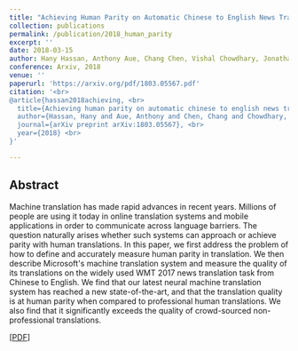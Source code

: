 ```yaml
---
title: "Achieving Human Parity on Automatic Chinese to English News Translation"
collection: publications
permalink: /publication/2018_human_parity
excerpt: ''
date: 2018-03-15
author: Hany Hassan, Anthony Aue, Chang Chen, Vishal Chowdhary, Jonathan Clark, Christian Federmann, Xuedong Huang, Marcin Junczys-Dowmunt, William Lewis, Mu Li, Shujie Liu, Tie-Yan Liu, Renqian Luo, Arul Menezes, Tao Qin, Frank Seide, Xu Tan, Fei Tian, <b>Lijun Wu</b>, Shuangzhi Wu, Yingce Xia, Dongdong Zhang, Zhirui Zhang and Ming Zhou <br> <b>The first Chinese-to-English machine translation system that can match the human translation accuracy</b>
conference: Arxiv, 2018
venue: ''
paperurl: 'https://arxiv.org/pdf/1803.05567.pdf'
citation: '<br>
@article{hassan2018achieving, <br>
  title={Achieving human parity on automatic chinese to english news translation}, <br>
  author={Hassan, Hany and Aue, Anthony and Chen, Chang and Chowdhary, Vishal and Clark, Jonathan and Federmann, Christian and Huang, Xuedong and Junczys-Dowmunt, Marcin and Lewis, William and Li, Mu and others}, <br>
  journal={arXiv preprint arXiv:1803.05567}, <br>
  year={2018} <br>
}'

---
```

<h2><strong>Abstract</strong></h2>
Machine translation has made rapid advances in recent years. Millions of people are using it today in online translation systems and mobile applications in order to communicate across language barriers. The question naturally arises whether such systems can approach or achieve parity with human translations. In this paper, we first address the problem of how to define and accurately measure human parity in translation. We then describe Microsoft's machine translation system and measure the quality of its translations on the widely used WMT 2017 news translation task from Chinese to English. We find that our latest neural machine translation system has reached a new state-of-the-art, and that the translation quality is at human parity when compared to professional human translations. We also find that it significantly exceeds the quality of crowd-sourced non-professional translations.

\[[PDF](https://arxiv.org/pdf/1803.05567.pdf)\]  